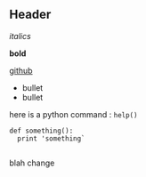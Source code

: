 ## Header

*italics*

**bold**

[github](https://github.com)

* bullet
* bullet

here is a python command : `help()` 

```
def something():
  print 'something`
  
```
blah change 

<!--- test !-->
